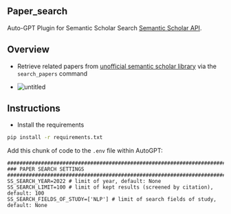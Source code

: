 ## Paper_search

Auto-GPT Plugin for Semantic Scholar Search [Semantic Scholar API](https://www.semanticscholar.org/).

## Overview

- Retrieve related papers from [unofficial semantic scholar library](https://github.com/danielnsilva/semanticscholar) via the `search_papers` command

- ![untitled](https://github.com/sokolheavy/Paper_search/assets/36013697/8cad586c-e719-4583-815c-ba35ba242b8e)

## Instructions

- Install the requirements

```bash
pip install -r requirements.txt
```

Add this chunk of code to the `.env` file within AutoGPT:

```
################################################################################
### PAPER SEARCH SETTINGS
################################################################################
SS_SEARCH_YEAR=2022 # limit of year, default: None
SS_SEARCH_LIMIT=100 # limit of kept results (screened by citation), default: 100
SS_SEARCH_FIELDS_OF_STUDY=['NLP'] # limit of search fields of study, default: None
```
